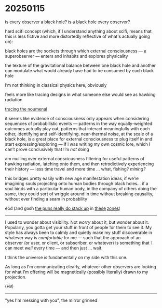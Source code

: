 # 20250115

is every observer a black hole? is a black hole every observer?

hard scifi concept (which, if I understand anything about scifi, means that this is less fictive and more distortedly reflective of what's actually going on):

black holes are the sockets through which external consciousness — a superobserver — enters and inhabits and explores physicality

the texture of the gravitational balance between one black hole and another can modulate what would already have had to be consumed by each black hole

I’m not thinking in classical physics here, obviously

feels more like tracing designs in what someone else would see as hawking radiation

[tracing the noumenal](../../../2014/pattern-recognition.md#id-2.-your-subconscious-is-better-at-detecting-inconsistencies-than-you-are)

it seems like evidence of consciousness only appears when considering sequences of probabilistic events — patterns in the way equally-weighted outcomes actually play out, patterns that interact meaningfully with each other, identifying and self-identifying. near-thermal noise, at the scale of a black hole, is a great place for external consciousness to plug itself in and start expressing/exploring — if I was writing my own cosmic lore, which I can’t prove conclusively that I’m _not_ doing

am mulling over external consciousness filtering for useful patterns of hawking radiation, latching onto them, and then retrodictively experiencing their history — less time travel and more time … what, fishing? _mining?_

this bridges pretty easily with new age manifestation ideas, if we’re imagining souls projecting onto human bodies through black holes… if a soul binds with a particular human body, in the company of others doing the same, they could sort of wriggle around in time without breaking causality, without ever finding a seam in probability

eod (and gosh [the puns really do stack up](../../../2024/12/13.md#id-5-13pm) in [these](https://en.wiktionary.org/wiki/EOD) [zones](../14.md#you-10))

***

I used to wonder about visibility. Not _worry_ about it, but wonder about it. Popularly, you gotta get your stuff in front of people for them to see it. My style has always been to calmly and quietly make my stuff discoverable in whatever way is _comfortable_ for me — such that the approach of an observer (or user, or client, or subscriber, or whatever) is something that I can meet _well_ every time — and then just ... wait.

I think the universe is fundamentally on my side with this one.

As long as I'm communicating clearly, whatever other observers are looking for what I'm offering will be magnetically (possibly literally) drawn to my projection.

(Hi!)

***

"yes I'm messing with you", the mirror grinned
